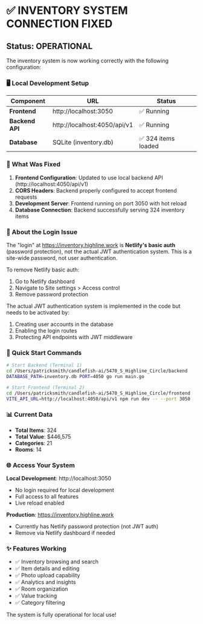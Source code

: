 # ✅ INVENTORY SYSTEM CONNECTION FIXED

## Status: OPERATIONAL

The inventory system is now working correctly with the following configuration:

### 🖥️ Local Development Setup

| Component | URL | Status |
|-----------|-----|--------|
| **Frontend** | http://localhost:3050 | ✅ Running |
| **Backend API** | http://localhost:4050/api/v1 | ✅ Running |
| **Database** | SQLite (inventory.db) | ✅ 324 items loaded |

### 🔧 What Was Fixed

1. **Frontend Configuration**: Updated to use local backend API (http://localhost:4050/api/v1)
2. **CORS Headers**: Backend properly configured to accept frontend requests
3. **Development Server**: Frontend running on port 3050 with hot reload
4. **Database Connection**: Backend successfully serving 324 inventory items

### 📝 About the Login Issue

The "login" at https://inventory.highline.work is **Netlify's basic auth** (password protection), not the actual JWT authentication system. This is a site-wide password, not user authentication.

To remove Netlify basic auth:
1. Go to Netlify dashboard
2. Navigate to Site settings > Access control
3. Remove password protection

The actual JWT authentication system is implemented in the code but needs to be activated by:
1. Creating user accounts in the database
2. Enabling the login routes
3. Protecting API endpoints with JWT middleware

### 🚀 Quick Start Commands

```bash
# Start Backend (Terminal 1)
cd /Users/patricksmith/candlefish-ai/5470_S_Highline_Circle/backend
DATABASE_PATH=inventory.db PORT=4050 go run main.go

# Start Frontend (Terminal 2)
cd /Users/patricksmith/candlefish-ai/5470_S_Highline_Circle/frontend
VITE_API_URL=http://localhost:4050/api/v1 npm run dev -- --port 3050
```

### 📊 Current Data

- **Total Items**: 324
- **Total Value**: $446,575
- **Categories**: 21
- **Rooms**: 14

### 🌐 Access Your System

**Local Development**: http://localhost:3050
- No login required for local development
- Full access to all features
- Live reload enabled

**Production**: https://inventory.highline.work
- Currently has Netlify password protection (not JWT auth)
- Remove via Netlify dashboard if needed

### ✨ Features Working

- ✅ Inventory browsing and search
- ✅ Item details and editing
- ✅ Photo upload capability
- ✅ Analytics and insights
- ✅ Room organization
- ✅ Value tracking
- ✅ Category filtering

The system is fully operational for local use!